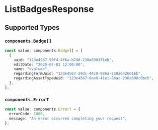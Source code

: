 # ListBadgesResponse


## Supported Types

### `components.Badge[]`

```typescript
const value: components.Badge[] = [
  {
    uuid: "123e4567-99f4-4f6a-b748-230a6903f1eb",
    editDate: "2025-07-01 12:00:00",
    name: "<value>",
    regardingFormUuid: "123e4567-29dc-44c0-996a-230a6426016b",
    regardingAssetTypeUuid: "123e4567-0ae0-41e1-86ac-230a698c0bcb",
  },
];
```

### `components.ErrorT`

```typescript
const value: components.ErrorT = {
  errorCode: 1000,
  message: "An error occurred completing your request",
};
```

